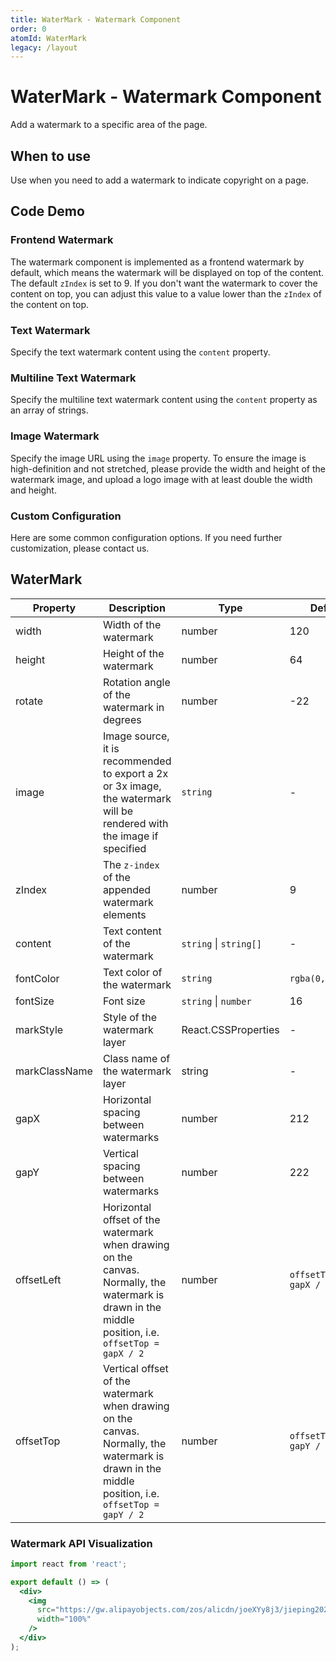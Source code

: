 ```yaml
---
title: WaterMark - Watermark Component
order: 0
atomId: WaterMark
legacy: /layout
---
```


# WaterMark - Watermark Component

Add a watermark to a specific area of the page.

## When to use

Use when you need to add a watermark to indicate copyright on a page.

## Code Demo

### Frontend Watermark

The watermark component is implemented as a frontend watermark by default, which means the watermark will be displayed on top of the content. The default `zIndex` is set to 9. If you don't want the watermark to cover the content on top, you can adjust this value to a value lower than the `zIndex` of the content on top.

<code src="./demos/frontend.tsx" ></code>

### Text Watermark

Specify the text watermark content using the `content` property.

<code src="./demos/text.tsx" ></code>

### Multiline Text Watermark

Specify the multiline text watermark content using the `content` property as an array of strings.

<code src="./demos/textRows.tsx" ></code>

### Image Watermark

Specify the image URL using the `image` property. To ensure the image is high-definition and not stretched, please provide the width and height of the watermark image, and upload a logo image with at least double the width and height.

<code src="./demos/image.tsx" ></code>

### Custom Configuration

Here are some common configuration options. If you need further customization, please contact us.

<code src="./demos/custom.tsx" background="var(--main-bg-color)"></code>

## WaterMark

| Property | Description | Type | Default | Version |
| --- | --- | --- | --- | --- |
| width | Width of the watermark | number | 120 | 2.2.0 |
| height | Height of the watermark | number | 64 | 2.2.0 |
| rotate | Rotation angle of the watermark in degrees | number | -22 | 2.2.0 |
| image | Image source, it is recommended to export a 2x or 3x image, the watermark will be rendered with the image if specified | `string` | - | 2.2.0 |
| zIndex | The `z-index` of the appended watermark elements | number | 9 | 2.2.0 |
| content | Text content of the watermark | `string` \| `string[]` | - | 2.2.0 |
| fontColor | Text color of the watermark | `string` | `rgba(0,0,0,.15)` | 2.2.0 |
| fontSize | Font size | `string` \| `number` | 16 | 2.2.0 |
| markStyle | Style of the watermark layer | React.CSSProperties | - | 2.3.0 |
| markClassName | Class name of the watermark layer | string | - | 2.3.0 |
| gapX | Horizontal spacing between watermarks | number | 212 | 2.4.0 |
| gapY | Vertical spacing between watermarks | number | 222 | 2.4.0 |
| offsetLeft | Horizontal offset of the watermark when drawing on the canvas. Normally, the watermark is drawn in the middle position, i.e. `offsetTop = gapX / 2` | number | `offsetTop = gapX / 2` | 2.4.0 |
| offsetTop | Vertical offset of the watermark when drawing on the canvas. Normally, the watermark is drawn in the middle position, i.e. `offsetTop = gapY / 2` | number | `offsetTop = gapY / 2` | 2.4.0 |

### Watermark API Visualization

```jsx | inline
import react from 'react';

export default () => (
  <div>
    <img
      src="https://gw.alipayobjects.com/zos/alicdn/joeXYy8j3/jieping2021-01-11%252520xiawu4.47.15.png"
      width="100%"
    />
  </div>
);
```
